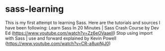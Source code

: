 # sass-learning

This is my first attempt to learning Sass. Here are the tutorials and sources I have been following:
Learn Sass In 20 Minutes | Sass Crash Course by Dev Ed (https://www.youtube.com/watch?v=Zz6eOVaaelI)
Stop using import with Sass | use and forward explained by Kevin Powell (https://www.youtube.com/watch?v=CR-a8upNjJ0)
